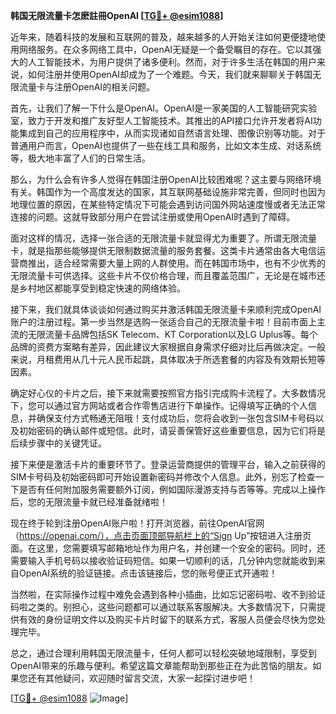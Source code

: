 **韩国无限流量卡怎麽註冊OpenAI [[TG💪+ @esim1088](https://t.me/s/esim1088)]**

近年来，随着科技的发展和互联网的普及，越来越多的人开始关注如何更便捷地使用网络服务。在众多网络工具中，OpenAI无疑是一个备受瞩目的存在。它以其强大的人工智能技术，为用户提供了诸多便利。然而，对于许多生活在韩国的用户来说，如何注册并使用OpenAI却成为了一个难题。今天，我们就来聊聊关于韩国无限流量卡与注册OpenAI的相关问题。

首先，让我们了解一下什么是OpenAI。OpenAI是一家美国的人工智能研究实验室，致力于开发和推广友好型人工智能技术。其推出的API接口允许开发者将AI功能集成到自己的应用程序中，从而实现诸如自然语言处理、图像识别等功能。对于普通用户而言，OpenAI也提供了一些在线工具和服务，比如文本生成、对话系统等，极大地丰富了人们的日常生活。

那么，为什么会有许多人觉得在韩国注册OpenAI比较困难呢？这主要与网络环境有关。韩国作为一个高度发达的国家，其互联网基础设施非常完善，但同时也因为地理位置的原因，在某些特定情况下可能会遇到访问国外网站速度慢或者无法正常连接的问题。这就导致部分用户在尝试注册或使用OpenAI时遇到了障碍。

面对这样的情况，选择一张合适的无限流量卡就显得尤为重要了。所谓无限流量卡，就是指那些能够提供无限制数据流量的服务套餐。这类卡片通常由各大电信运营商推出，适合经常需要大量上网的人群使用。而在韩国市场中，也有不少优秀的无限流量卡可供选择。这些卡片不仅价格合理，而且覆盖范围广，无论是在城市还是乡村地区都能享受到稳定快速的网络体验。

接下来，我们就具体谈谈如何通过购买并激活韩国无限流量卡来顺利完成OpenAI账户的注册过程。第一步当然是选购一张适合自己的无限流量卡啦！目前市面上主流的无限流量卡品牌包括SK Telecom、KT Corporation以及LG Uplus等。每个品牌的资费方案略有差异，因此建议大家根据自身需求仔细对比后再做决定。一般来说，月租费用从几十元人民币起跳，具体取决于所选套餐的内容及有效期长短等因素。

确定好心仪的卡片之后，接下来就需要按照官方指引完成购卡流程了。大多数情况下，您可以通过官方网站或者合作零售店进行下单操作。记得填写正确的个人信息，并确保支付方式畅通无阻哦！支付成功后，您将会收到一张包含SIM卡号码以及初始密码的确认邮件或短信。此时，请妥善保管好这些重要信息，因为它们将是后续步骤中的关键凭证。

接下来便是激活卡片的重要环节了。登录运营商提供的管理平台，输入之前获得的SIM卡号码及初始密码即可开始设置新密码并修改个人信息。此外，别忘了检查一下是否有任何附加服务需要额外订阅，例如国际漫游支持与否等等。完成以上操作后，您的无限流量卡就已经准备就绪啦！

现在终于轮到注册OpenAI账户啦！打开浏览器，前往OpenAI官网（https://openai.com/），点击页面顶部导航栏上的“Sign Up”按钮进入注册页面。在这里，您需要填写邮箱地址作为用户名，并创建一个安全的密码。同时，还需要输入手机号码以接收验证码短信。如果一切顺利的话，几分钟内您就能收到来自OpenAI系统的验证链接。点击该链接后，您的账号便正式开通啦！

当然啦，在实际操作过程中难免会遇到各种小插曲，比如忘记密码啦、收不到验证码啦之类的。别担心，这些问题都可以通过联系客服解决。大多数情况下，只需提供有效的身份证明文件以及购买卡片时留下的联系方式，客服人员便会尽快为您处理完毕。

总之，通过合理利用韩国无限流量卡，任何人都可以轻松突破地域限制，享受到OpenAI带来的乐趣与便利。希望这篇文章能帮助到那些正在为此苦恼的朋友。如果您还有其他疑问，欢迎随时留言交流，大家一起探讨进步吧！

[[TG💪+ @esim1088](https://t.me/s/esim1088) ![Image](https://i.postimg.cc/4NQfJmqS/Snipaste-2025-05-13-00-14-12.png)]
